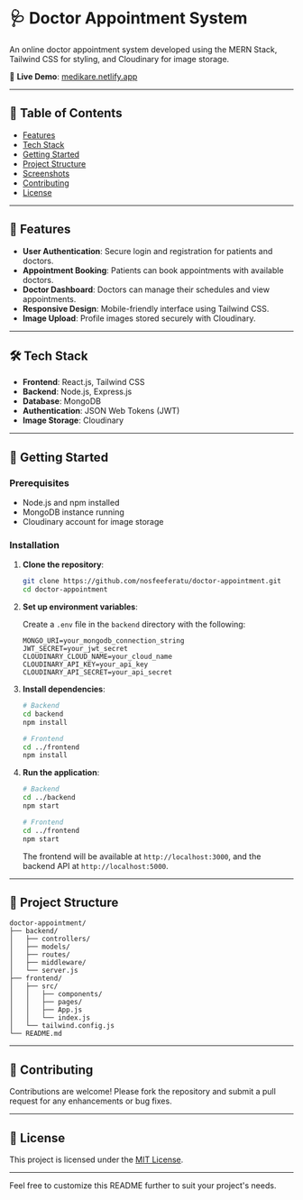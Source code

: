 # 🩺 Doctor Appointment System

An online doctor appointment system developed using the MERN Stack, Tailwind CSS for styling, and Cloudinary for image storage.

🔗 **Live Demo**: [medikare.netlify.app](https://medikare.netlify.app)

---

## 📌 Table of Contents

* [Features](#features)
* [Tech Stack](#tech-stack)
* [Getting Started](#getting-started)
* [Project Structure](#project-structure)
* [Screenshots](#screenshots)
* [Contributing](#contributing)
* [License](#license)

---

## 🚀 Features

* **User Authentication**: Secure login and registration for patients and doctors.
* **Appointment Booking**: Patients can book appointments with available doctors.
* **Doctor Dashboard**: Doctors can manage their schedules and view appointments.
* **Responsive Design**: Mobile-friendly interface using Tailwind CSS.
* **Image Upload**: Profile images stored securely with Cloudinary.

---

## 🛠️ Tech Stack

* **Frontend**: React.js, Tailwind CSS
* **Backend**: Node.js, Express.js
* **Database**: MongoDB
* **Authentication**: JSON Web Tokens (JWT)
* **Image Storage**: Cloudinary

---

## 🧰 Getting Started

### Prerequisites

* Node.js and npm installed
* MongoDB instance running
* Cloudinary account for image storage

### Installation

1. **Clone the repository**:

   ```bash
   git clone https://github.com/nosfeeferatu/doctor-appointment.git
   cd doctor-appointment
   ```

2. **Set up environment variables**:

   Create a `.env` file in the `backend` directory with the following:

   ```env
   MONGO_URI=your_mongodb_connection_string
   JWT_SECRET=your_jwt_secret
   CLOUDINARY_CLOUD_NAME=your_cloud_name
   CLOUDINARY_API_KEY=your_api_key
   CLOUDINARY_API_SECRET=your_api_secret
   ```

3. **Install dependencies**:

   ```bash
   # Backend
   cd backend
   npm install

   # Frontend
   cd ../frontend
   npm install
   ```

4. **Run the application**:

   ```bash
   # Backend
   cd ../backend
   npm start

   # Frontend
   cd ../frontend
   npm start
   ```

   The frontend will be available at `http://localhost:3000`, and the backend API at `http://localhost:5000`.

---

## 📁 Project Structure

```
doctor-appointment/
├── backend/
│   ├── controllers/
│   ├── models/
│   ├── routes/
│   ├── middleware/
│   └── server.js
├── frontend/
│   ├── src/
│   │   ├── components/
│   │   ├── pages/
│   │   ├── App.js
│   │   └── index.js
│   └── tailwind.config.js
└── README.md
```

---

## 🤝 Contributing

Contributions are welcome! Please fork the repository and submit a pull request for any enhancements or bug fixes.

---

## 📄 License

This project is licensed under the [MIT License](LICENSE).

---

Feel free to customize this README further to suit your project's needs.
